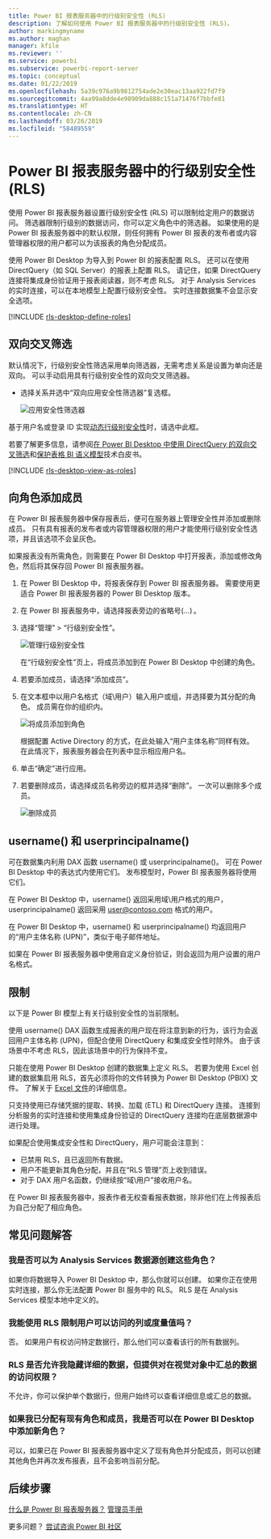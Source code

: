 ```yaml
---
title: Power BI 报表服务器中的行级别安全性 (RLS)
description: 了解如何使用 Power BI 报表服务器中的行级别安全性 (RLS)。
author: markingmyname
ms.author: maghan
manager: kfile
ms.reviewer: ''
ms.service: powerbi
ms.subservice: powerbi-report-server
ms.topic: conceptual
ms.date: 01/22/2019
ms.openlocfilehash: 5a39c976a9b9812754ade2e30eac13aa922fd7f9
ms.sourcegitcommit: 4aa99a8dde4e98909da888c151a71476f7bbfe81
ms.translationtype: HT
ms.contentlocale: zh-CN
ms.lasthandoff: 03/26/2019
ms.locfileid: "58489559"
---
```

# <a name="row-level-security-rls-in-power-bi-report-server"></a>Power BI 报表服务器中的行级别安全性 (RLS)

使用 Power BI 报表服务器设置行级别安全性 (RLS) 可以限制给定用户的数据访问。 筛选器限制行级别的数据访问，你可以定义角色中的筛选器。  如果使用的是 Power BI 报表服务器中的默认权限，则任何拥有 Power BI 报表的发布者或内容管理器权限的用户都可以为该报表的角色分配成员。    

使用 Power BI Desktop 为导入到 Power BI 的报表配置 RLS。 还可以在使用 DirectQuery（如 SQL Server）的报表上配置 RLS。  请记住，如果 DirectQuery 连接将集成身份验证用于报表阅读器，则不考虑 RLS。 对于 Analysis Services 的实时连接，可以在本地模型上配置行级别安全性。 实时连接数据集不会显示安全选项。 

[!INCLUDE [rls-desktop-define-roles](../includes/rls-desktop-define-roles.md)]

## <a name="bidirectional-cross-filtering"></a>双向交叉筛选

默认情况下，行级别安全性筛选采用单向筛选器，无需考虑关系是设置为单向还是双向。 可以手动启用具有行级别安全性的双向交叉筛选器。

- 选择关系并选中“双向应用安全性筛选器”复选框。 

    ![应用安全性筛选器](media/row-level-security-report-server/rls-apply-security-filter.png)

基于用户名或登录 ID 实现[动态行级别安全性](https://docs.microsoft.com/sql/analysis-services/supplemental-lesson-implement-dynamic-security-by-using-row-filters)时，请选中此框。 

若要了解更多信息，请参阅[在 Power BI Desktop 中使用 DirectQuery 的双向交叉筛选](../desktop-bidirectional-filtering.md)和[保护表格 BI 语义模型](http://download.microsoft.com/download/D/2/0/D20E1C5F-72EA-4505-9F26-FEF9550EFD44/Securing%20the%20Tabular%20BI%20Semantic%20Model.docx)技术白皮书。

[!INCLUDE [rls-desktop-view-as-roles](../includes/rls-desktop-view-as-roles.md)]


## <a name="add-members-to-roles"></a>向角色添加成员 

在 Power BI 报表服务器中保存报表后，便可在服务器上管理安全性并添加或删除成员。 只有具有报表的发布者或内容管理器权限的用户才能使用行级别安全性选项，并且该选项不会呈灰色。

 如果报表没有所需角色，则需要在 Power BI Desktop 中打开报表，添加或修改角色，然后将其保存回 Power BI 报表服务器。 

1. 在 Power BI Desktop 中，将报表保存到 Power BI 报表服务器。 需要使用更适合 Power BI 报表服务器的 Power BI Desktop 版本。
2. 在 Power BI 报表服务中，请选择报表旁边的省略号(…) 。 

3. 选择“管理” > “行级别安全性”。 

     ![管理行级别安全性](media/row-level-security-report-server/power-bi-report-server-rls-dialog.png)

    在“行级别安全性”页上，将成员添加到在 Power BI Desktop 中创建的角色。

5. 若要添加成员，请选择“添加成员”。

1. 在文本框中以用户名格式（域\用户）输入用户或组，并选择要为其分配的角色。 成员需在你的组织内。   

    ![将成员添加到角色](media/row-level-security-report-server/power-bi-report-server-add-members.png)

    根据配置 Active Directory 的方式，在此处输入“用户主体名称”同样有效。 在此情况下，报表服务器会在列表中显示相应用户名。

1. 单击“确定”进行应用。   

8. 若要删除成员，请选择成员名称旁边的框并选择“删除”。  一次可以删除多个成员。 

    ![删除成员](media/row-level-security-report-server/power-bi-report-server-delete-members.png)


## <a name="username-and-userprincipalname"></a>username() 和 userprincipalname()

可在数据集内利用 DAX 函数 username() 或 userprincipalname()。 可在 Power BI Desktop 中的表达式内使用它们。 发布模型时，Power BI 报表服务器将使用它们。

在 Power BI Desktop 中，username() 返回采用域\用户格式的用户，userprincipalname() 返回采用 user@contoso.com 格式的用户。

在 Power BI Desktop 中，username() 和 userprincipalname() 均返回用户的“用户主体名称 (UPN)”，类似于电子邮件地址。

如果在 Power BI 报表服务器中使用自定义身份验证，则会返回为用户设置的用户名格式。  

## <a name="limitations"></a>限制 

以下是 Power BI 模型上有关行级别安全性的当前限制。 

使用 username() DAX 函数生成报表的用户现在将注意到新的行为，该行为会返回用户主体名称 (UPN)，但配合使用 DirectQuery 和集成安全性时除外。  由于该场景中不考虑 RLS，因此该场景中的行为保持不变。

只能在使用 Power BI Desktop 创建的数据集上定义 RLS。 若要为使用 Excel 创建的数据集启用 RLS，首先必须将你的文件转换为 Power BI Desktop (PBIX) 文件。 了解关于 [Excel 文件](../desktop-import-excel-workbooks.md)的详细信息。

只支持使用已存储凭据的提取、转换、加载 (ETL) 和 DirectQuery 连接。 连接到分析服务的实时连接和使用集成身份验证的 DirectQuery 连接均在底层数据源中进行处理。 

如果配合使用集成安全性和 DirectQuery，用户可能会注意到：
- 已禁用 RLS，且已返回所有数据。
- 用户不能更新其角色分配，并且在“RLS 管理”页上收到错误。
- 对于 DAX 用户名函数，仍继续按“域\用户”接收用户名。 

在 Power BI 报表服务器中，报表作者无权查看报表数据，除非他们在上传报表后为自己分配了相应角色。 

 

## <a name="faq"></a>常见问题解答 

### <a name="can-i-create-these-roles-for-analysis-services-data-sources"></a>我是否可以为 Analysis Services 数据源创建这些角色？ 

如果你将数据导入 Power BI Desktop 中，那么你就可以创建。 如果你正在使用实时连接，那么你无法配置 Power BI 服务中的 RLS。 RLS 是在 Analysis Services 模型本地中定义的。 

### <a name="can-i-use-rls-to-limit-the-columns-or-measures-accessible-by-my-users"></a>我能使用 RLS 限制用户可以访问的列或度量值吗？ 

否。 如果用户有权访问特定数据行，那么他们可以查看该行的所有数据列。 

### <a name="does-rls-let-me-hide-detailed-data-but-give-access-to-data-summarized-in-visuals"></a>RLS 是否允许我隐藏详细的数据，但提供对在视觉对象中汇总的数据的访问权限？ 

不允许，你可以保护单个数据行，但用户始终可以查看详细信息或汇总的数据。 

### <a name="can-i-add-new-roles-in-power-bi-desktop-if-i-already-have-existing-roles-and-members-assigned"></a>如果我已分配有现有角色和成员，我是否可以在 Power BI Desktop 中添加新角色？ 

可以，如果已在 Power BI 报表服务器中定义了现有角色并分配成员，则可以创建其他角色并再次发布报表，且不会影响当前分配。 
 

## <a name="next-steps"></a>后续步骤

[什么是 Power BI 报表服务器？](get-started.md) 
[管理员手册](admin-handbook-overview.md)  

更多问题？ [尝试咨询 Power BI 社区](https://community.powerbi.com/)

